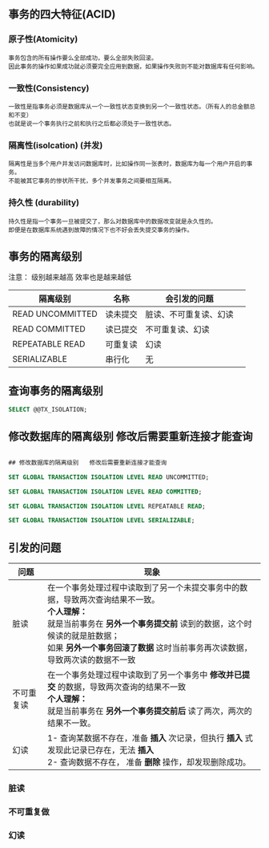 ## 事务的四大特征(ACID)


### 原子性(Atomicity)
	事务包含的所有操作要么全部成功，要么全部失败回滚。
	因此事务的操作如果成功就必须要完全应用到数据，如果操作失败则不能对数据库有任何影响。

### 一致性(Consistency)
	一致性是指事务必须是数据库从一个一致性状态变换到另一个一致性状态。（所有人的总金额总和不变）
	也就是说一个事务执行之前和执行之后都必须处于一致性状态。

### 隔离性(isolcation) (并发)
	隔离性是当多个用户并发访问数据库时，比如操作同一张表时，数据库为每一个用户开启的事务。
	不能被其它事务的惨状所干扰，多个并发事务之间要相互隔离。

### 持久性 (durability)
	持久性是指一个事务一旦被提交了，那么对数据库中的数据改变就是永久性的。
	即便是在数据库系统遇到故障的情况下也不好会丢失提交事务的操作。




## 事务的隔离级别

注意： 级别越来越高  效率也是越来越低

| 隔离级别         | 名称     | 会引发的问题           |      |
| ---------------- | -------- | ---------------------- | ---- |
| READ UNCOMMITTED | 读未提交 | 脏读、不可重复读、幻读 |      |
| READ COMMITTED   | 读已提交 | 不可重复读、幻读       |      |
| REPEATABLE READ  | 可重复读 | 幻读                   |      |
| SERIALIZABLE     | 串行化   | 无                     |      |



## 查询事务的隔离级别



``` sql
SELECT @@TX_ISOLATION;

```

## 修改数据库的隔离级别   修改后需要重新连接才能查询
``` sql

## 修改数据库的隔离级别   修改后需要重新连接才能查询

SET GLOBAL TRANSACTION ISOLATION LEVEL READ UNCOMMITTED;

SET GLOBAL TRANSACTION ISOLATION LEVEL READ COMMITTED;

SET GLOBAL TRANSACTION ISOLATION LEVEL REPEATABLE READ;

SET GLOBAL TRANSACTION ISOLATION LEVEL SERIALIZABLE;
```



## 引发的问题

| 问题       | 现象                                                         |
| ---------- | ------------------------------------------------------------ |
| 脏读       | 在一个事务处理过程中读取到了另一个未提交事务中的数据，导致两次查询结果不一致。<br>**个人理解：**<br>        就是当前事务在 **另外一个事务提交前** 读到的数据，这个时候读的就是脏数据；<br>如果 **另外一个事务回滚了数据** 这时当前事务再次读数据，导致两次读的数据不一致 |
| 不可重复读 | 在一个事务处理过程中读取到了另一个事务中 **修改并已提交** 的数据，导致两次查询的结果不一致<br>**个人理解：** <br>就是当前事务在 **另外一个事务提交前后** 读了两次，两次的结果不一致。 |
| 幻读       | 1- 查询某数据不存在，准备 **插入** 次记录，但执行 **插入** 式发现此记录已存在，无法  **插入**<br>2- 查询数据不存在， 准备 **删除** 操作，却发现删除成功。 |





### 脏读



### 不可重复做



### 幻读



